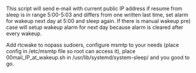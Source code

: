 
This script will send e-mail with current public IP address if resume from sleep is in range 5:00-5:03 and differs from one written last time, set alarm for wakeup next day at 5:00 and sleep again.
If there is manual wakeup pre) case will setup wakeup alarm for next day because alarm is cleared after every wakeup.

Add rtcwake to nopass sudoers, configure msmtp to your needs (place config in /etc/msmtp file so root can access it), place 00mail_IP_at_wakeup.sh in /usr/lib/systemd/system-sleep/ and you good to go.



